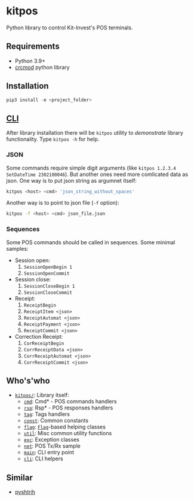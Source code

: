# kitpos

Python library to control Kit-Invest's POS terminals.

## Requirements

- Python 3.9+
- [crcmod](https://crcmod.sourceforge.net) python library

## Installation

```py
pip3 install -e <project_folder>
```

## [CLI](https://en.wikipedia.org/wiki/Command-line_interface)

After library installation there will be `kitpos` utility to _demonstrate_ library functionality.
Type `kitpos -h` for help.

### JSON

Some commands require simple digit arguments (like `kitpos 1.2.3.4 SetDateTime 2302100046`).
But another ones need more comlicated data as json.
One way is to put json string as argumnet itself:
```sh
kitpos <host> <cmd> 'json_string_without_spaces'
```
Another way is to point to json file (`-f` option):
```sh
kitpos -f <host> <cmd> json_file.json
```

### Sequences

Some POS commands should be called in sequences.
Some minimal samples:

- Session open:
  1. `SessionOpenBegin 1`
  2. `SessionOpenCommit`
- Session close:
  1. `SessionCloseBegin 1`
  2. `SessionCloseCommit`
- Receipt:
  1. `ReceiptBegin`
  2. `ReceiptItem <json>`
  3. `ReceiptAutomat <json>`
  4. `ReceiptPayment <json>`
  5. `ReceiptCommit <json>`
- Correction Receipt:
  1. `CorReceiptBegin`
  2. `CorrReceiptData <json>`
  3. `CorrReceiptAutomat <json>`
  4. `CorrReceiptCommit <json>`

## Who's'who
- [`kitpos/`](`kitpos`): Library itself:
  + [`cmd`](kitpos/cmd.py): Cmd\* - POS commands handlers
  + [`rsp`](kitpos/rsp.py): Rsp\* - POS responses handlers
  + [`tag`](kitpos/tag.py): Tags handlers
  + [`const`](kitpos/const.py): Common constants
  + [`flag`](kitpos/flag.py): [`Flag`](https://docs.python.org/3/library/enum.html#enum.Flag)-based helping classes
  + [`util`](kitpos/util.py): Misc common utility functions
  + [`exc`](kitpos/exc.py): Exception classes
  + [`net`](kitpos/net.py): POS Tx/Rx sample
  + [`main`](kitpos/main.py): CLI entry point
  + [`cli`](kitpos/cli.py): CLI helpers

## Similar
- [pyshtrih](https://github.com/oleg-golovanov/pyshtrih)
